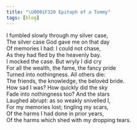 ```yaml
---
title: "\U0001F320 Epitaph of a Tommy"
tags: [blog]
---
```


I fumbled slowly through my silver case,<br>
The silver case God gave me on that day<br>
Of memories I had: I could not chase,<br>
As they had fled by the heavenly bay.<br>
I mocked the case. But wryly I did cry <br>
For all the wealth, the fame, the fancy pride<br>
Turned into nothingness. All others die:<br>
The friends, the knowledge, the belovèd bride.<br>
How sad I was? How quickly did the sky<br>
Fade into nothingness too? And the stars<br>
Laughed abrupt: as so weakly snivelled I,<br>
For my memories lost; tingling my scars,<br>
Of the harms I had done in prior years,<br>
Of the harms which shed with my dropping tears.<br>
